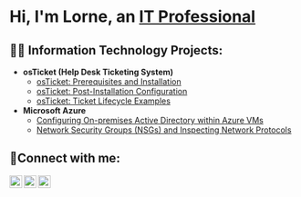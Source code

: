 <h1>Hi, I'm Lorne, an <a href="https://linkedin.com/in/Josh">IT Professional</a></h1>

<h2>👨‍💻 Information Technology Projects:</h2>

- <b>osTicket (Help Desk Ticketing System)</b>
  - [osTicket: Prerequisites and Installation](https://github.com/medic107/osticket-prereqs)
  - [osTicket: Post-Installation Configuration](https://github.com/medic107/post-install-config)
  - [osTicket: Ticket Lifecycle Examples](https://github.com/medic107/ticket-lifecycle)
- <b>Microsoft Azure</b>
  - [Configuring On-premises Active Directory within Azure VMs](https://github.com/medic107/configure-ad)
  - [Network Security Groups (NSGs) and Inspecting Network Protocols](https://github.com/medic107/azure-network-protocols)

<h2>🤳Connect with me:</h2>

[<img align="left" alt="Josh | Twitter" width="22px" src="https://cdn.jsdelivr.net/npm/simple-icons@v3/icons/twitter.svg" />][twitter]
[<img align="left" alt="Josh | LinkedIn" width="22px" src="https://cdn.jsdelivr.net/npm/simple-icons@v3/icons/linkedin.svg" />][linkedin]
[<img align="left" alt="Josh | Instagram" width="22px" src="https://cdn.jsdelivr.net/npm/simple-icons@v3/icons/instagram.svg" />][instagram]

[twitter]: https://twitter.com/Josh
[instagram]: https://www.instagram.com/Josh
[linkedin]: https://linkedin.com/in/Josh
